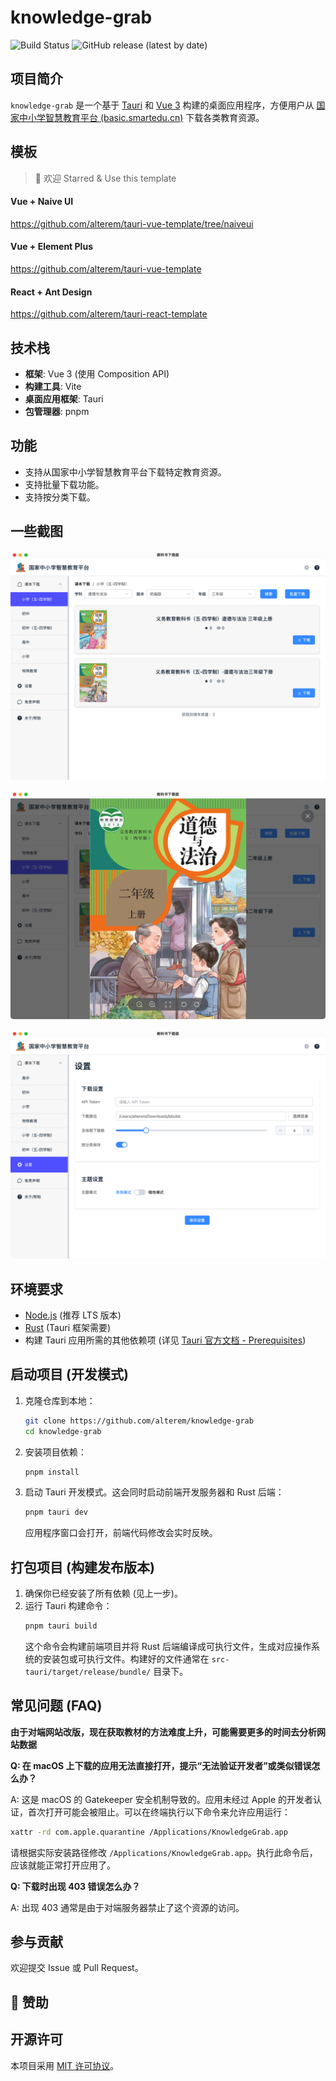 # knowledge-grab

![Build Status](https://github.com/alterem/knowledge-grab/actions/workflows/build.yml/badge.svg) ![GitHub release (latest by date)](https://img.shields.io/github/v/release/alterem/knowledge-grab)

## 项目简介

`knowledge-grab` 是一个基于 [Tauri](https://tauri.app/) 和 [Vue 3](https://vuejs.org/) 构建的桌面应用程序，方便用户从 [国家中小学智慧教育平台 (basic.smartedu.cn)](https://basic.smartedu.cn/) 下载各类教育资源。


## 模板

> 👏 欢迎 Starred & Use this template 

#### Vue + Naive UI

https://github.com/alterem/tauri-vue-template/tree/naiveui

#### Vue + Element Plus

https://github.com/alterem/tauri-vue-template

#### React + Ant Design

https://github.com/alterem/tauri-react-template

## 技术栈

- **框架**: Vue 3 (使用 Composition API)
- **构建工具**: Vite
- **桌面应用框架**: Tauri
- **包管理器**: pnpm

## 功能

- 支持从国家中小学智慧教育平台下载特定教育资源。
- 支持批量下载功能。
- 支持按分类下载。

## 一些截图

![Screenshot of the main window](https://raw.githubusercontent.com/alterem/picFB/master/uPic/2025/05/18/T0jSWE.png)

![Screenshot of the cover preview](https://raw.githubusercontent.com/alterem/picFB/master/uPic/2025/05/18/MAA9U0.png)

![Screenshot of the setting window](https://raw.githubusercontent.com/alterem/picFB/master/uPic/2025/05/18/aRMaMr.png)


## 环境要求

- [Node.js](https://nodejs.org/) (推荐 LTS 版本)
- [Rust](https://www.rust-lang.org/tools/install) (Tauri 框架需要)
- 构建 Tauri 应用所需的其他依赖项 (详见 [Tauri 官方文档 - Prerequisites](https://tauri.app/v1/guides/getting-started/prerequisites))

## 启动项目 (开发模式)

1.  克隆仓库到本地：
    ```bash
    git clone https://github.com/alterem/knowledge-grab
    cd knowledge-grab
    ```
2.  安装项目依赖：
    ```bash
    pnpm install
    ```
3.  启动 Tauri 开发模式。这会同时启动前端开发服务器和 Rust 后端：
    ```bash
    pnpm tauri dev
    ```
    应用程序窗口会打开，前端代码修改会实时反映。

## 打包项目 (构建发布版本)

1.  确保你已经安装了所有依赖 (见上一步)。
2.  运行 Tauri 构建命令：
    ```bash
    pnpm tauri build
    ```
    这个命令会构建前端项目并将 Rust 后端编译成可执行文件，生成对应操作系统的安装包或可执行文件。构建好的文件通常在 `src-tauri/target/release/bundle/` 目录下。

## 常见问题 (FAQ)

**由于对端网站改版，现在获取教材的方法难度上升，可能需要更多的时间去分析网站数据**

**Q: 在 macOS 上下载的应用无法直接打开，提示“无法验证开发者”或类似错误怎么办？**

A: 这是 macOS 的 Gatekeeper 安全机制导致的。应用未经过 Apple 的开发者认证，首次打开可能会被阻止。可以在终端执行以下命令来允许应用运行：

```bash
xattr -rd com.apple.quarantine /Applications/KnowledgeGrab.app
```

请根据实际安装路径修改 `/Applications/KnowledgeGrab.app`。执行此命令后，应该就能正常打开应用了。

**Q: 下载时出现 403 错误怎么办？**

A: 出现 403 通常是由于对端服务器禁止了这个资源的访问。

## 参与贡献

欢迎提交 Issue 或 Pull Request。

## 🏢 赞助

## 开源许可

本项目采用 [MIT 许可协议](LICENSE)。

